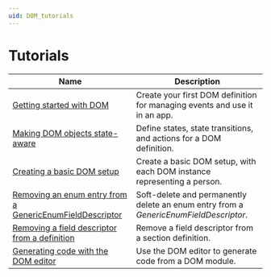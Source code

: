 ```yaml
---
uid: DOM_tutorials
---
```


# Tutorials

| Name | Description |
|--|--|
| [Getting started with DOM](xref:DOM_Getting_Started_With_DOM) | Create your first DOM definition for managing events and use it in an app. |
| [Making DOM objects state-aware](xref:DOM_Making_DOM_Stateful) | Define states, state transitions, and actions for a DOM definition. |
| [Creating a basic DOM setup](xref:DOM_Create_Basic_Setup) | Create a basic DOM setup, with each DOM instance representing a person. |
| [Removing an enum entry from a GenericEnumFieldDescriptor](xref:DOM_Remove_Enum_Entry) | Soft-delete and permanently delete an enum entry from a *GenericEnumFieldDescriptor*. |
| [Removing a field descriptor from a definition](xref:DOM_Remove_FieldDescriptor_Definition) | Remove a field descriptor from a section definition. |
| [Generating code with the DOM editor](xref:DOM_Generating_code_with_the_DOM_editor) | Use the DOM editor to generate code from a DOM module. |
